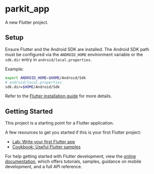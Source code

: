 # parkit_app

A new Flutter project.

## Setup

Ensure Flutter and the Android SDK are installed. The Android SDK path must be
configured via the `ANDROID_HOME` environment variable or the `sdk.dir` entry in
`android/local.properties`.

Example:

```bash
export ANDROID_HOME=$HOME/Android/Sdk
# android/local.properties
sdk.dir=$HOME/Android/Sdk
```

Refer to the [Flutter installation guide](https://docs.flutter.dev/get-started/install)
for more details.

## Getting Started

This project is a starting point for a Flutter application.

A few resources to get you started if this is your first Flutter project:

- [Lab: Write your first Flutter app](https://docs.flutter.dev/get-started/codelab)
- [Cookbook: Useful Flutter samples](https://docs.flutter.dev/cookbook)

For help getting started with Flutter development, view the
[online documentation](https://docs.flutter.dev/), which offers tutorials,
samples, guidance on mobile development, and a full API reference.
